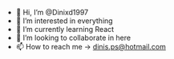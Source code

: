 - 👋 Hi, I’m @Dinixd1997
- 👀 I’m interested in everything
- 🌱 I’m currently learning React
- 💞️ I’m looking to collaborate in here
- 📫 How to reach me -> dinis.ps@hotmail.com

<!---
Dinixd1997/Dinixd1997 is a ✨ special ✨ repository because its `README.md` (this file) appears on your GitHub profile.
You can click the Preview link to take a look at your changes.
--->
